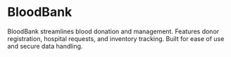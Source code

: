 # BloodBank
BloodBank streamlines blood donation and management. Features donor registration, hospital requests, and inventory tracking. Built for ease of use and secure data handling.
